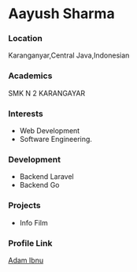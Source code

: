 # Aayush Sharma

### Location

Karanganyar,Central Java,Indonesian

### Academics

SMK N 2 KARANGAYAR

### Interests

- Web Development
- Software Engineering.

### Development

- Backend Laravel
- Backend Go

### Projects

- Info Film

### Profile Link

[Adam Ibnu](https://github.com/Adamibnualfatahh)
